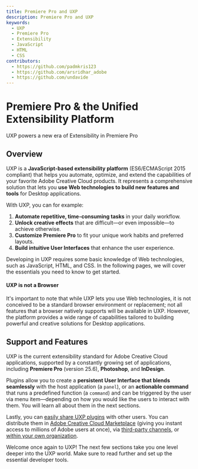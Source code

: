 ```yaml
---
title: Premiere Pro and UXP
description: Premiere Pro and UXP
keywords:
  - UXP
  - Premiere Pro
  - Extensibility
  - JavaScript
  - HTML
  - CSS
contributors:
  - https://github.com/padmkris123
  - https://github.com/arsridhar_adobe
  - https://github.com/undavide
---
```


# Premiere Pro & the Unified Extensibility Platform

UXP powers a new era of Extensibility in Premiere Pro

## Overview

UXP is a **JavaScript-based extensibility platform** (ES6/ECMAScript 2015 compliant) that helps you automate, optimize, and extend the capabilities of your favorite Adobe Creative Cloud products. It represents a comprehensive solution that lets you **use Web technologies to build new features and tools** for Desktop applications.

With UXP, you can for example:

1. **Automate repetitive, time-consuming tasks** in your daily workflow.
2. **Unlock creative effects** that are difficult—or even impossible—to achieve otherwise.
3. **Customize Premiere Pro** to fit your unique work habits and preferred layouts.
4. **Build intuitive User Interfaces** that enhance the user experience.

Developing in UXP requires some basic knowledge of Web technologies, such as JavaScript, HTML, and CSS. In the following pages, we will cover the essentials you need to know to get started.

<InlineAlert variant="info" slots="header, text"/>

#### UXP is not a Browser

It's important to note that while UXP lets you use Web technologies, it is not conceived to be a standard browser environment or replacement; not all features that a browser natively supports will be available in UXP. However, the platform provides a wide range of capabilities tailored to building powerful and creative solutions for Desktop applications.

## Support and Features

UXP is the current extensibility standard for Adobe Creative Cloud applications, supported by a constantly growing set of applications, including **Premiere Pro** (version 25.6), **Photoshop**, and **InDesign**.

Plugins allow you to create a **persistent User Interface that blends seamlessly** with the host application (a `panel`), or an **actionable command** that runs a predefined function (a `command`) and can be triggered by the user via menu item—depending on how you would like the users to interact with them. You will learn all about them in the next sections.

Lastly, you can [easily share UXP plugins](../resources/distribution/overview/index.md) with other users. You can distribute them in [Adobe Creative Cloud Marketplace](../resources/distribution/adobe-marketplace/index.md) (giving you instant access to millions of Adobe users at once), via [third-party channels](../resources/distribution/independent-distribution/index.md), or [within your own organization](../resources/distribution/enterprise-distribution/index.md).

Welcome once again to UXP! The next few sections take you one level deeper into the UXP world. Make sure to read further and set up the essential developer tools.
